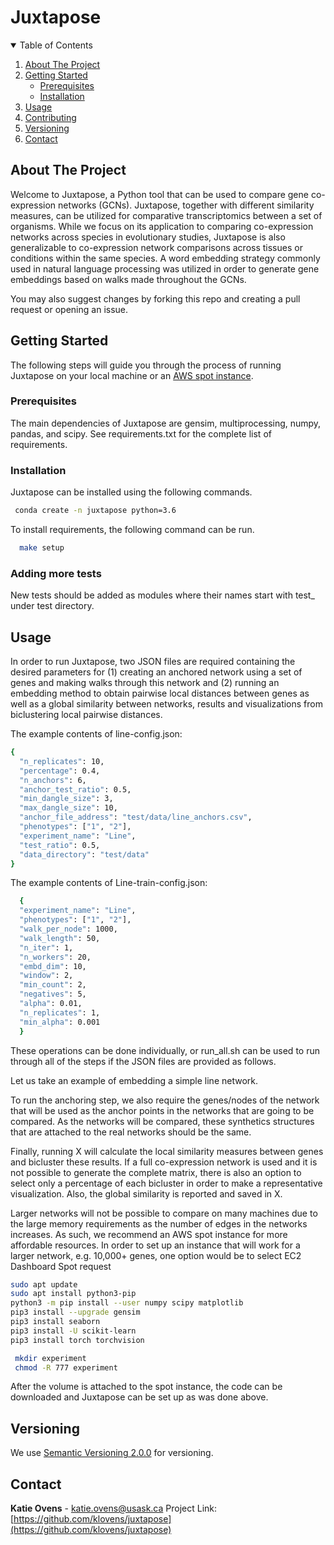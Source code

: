 # Juxtapose

<!-- TABLE OF CONTENTS -->
<details open="open">
  <summary>Table of Contents</summary>
  <ol>
    <li>
      <a href="#about-the-project">About The Project</a>
    </li>
    <li>
      <a href="#getting-started">Getting Started</a>
      <ul>
        <li><a href="#prerequisites">Prerequisites</a></li>
        <li><a href="#installation">Installation</a></li>
      </ul>
    </li>
    <li><a href="#usage">Usage</a></li>
    <li><a href="#contributing">Contributing</a></li>
    <li><a href="#versioning">Versioning</a></li>
    <li><a href="#contact">Contact</a></li>
  </ol>
</details>



<!-- ABOUT THE PROJECT -->
## About The Project

Welcome to Juxtapose, a Python tool that can be used to compare gene co-expression networks (GCNs). Juxtapose, together with different similarity measures, can be utilized for comparative transcriptomics between a set of organisms. While we focus on its application to comparing co-expression networks across species in evolutionary studies, Juxtapose is also generalizable to co-expression network comparisons across tissues or conditions within the same species. A word embedding strategy commonly used in natural language processing was utilized in order to generate gene embeddings based on walks made throughout the GCNs. 

You may also suggest changes by forking this repo and creating a pull request or opening an issue. 

<!-- GETTING STARTED -->
## Getting Started

The following steps will guide you through the process of running Juxtapose on your local machine or an [AWS spot instance](https://aws.amazon.com/ec2/spot/?cards.sort-by=item.additionalFields.startDateTime&cards.sort-order=asc).

### Prerequisites

The main dependencies of Juxtapose are gensim, multiprocessing, numpy, pandas, and scipy. See requirements.txt for the complete list of requirements.

### Installation

Juxtapose can be installed using the following commands.

 ```sh
  conda create -n juxtapose python=3.6
  ```

To install requirements, the following command can be run.

```sh
  make setup
  ```
  ### Adding more tests

New tests should be added as modules where their names start with test_ under test directory.

<!-- USAGE EXAMPLES -->
## Usage

In order to run Juxtapose, two JSON files are required containing the desired parameters for (1) creating an anchored network using a set of genes and making walks through this network and (2) running an embedding method to obtain pairwise local distances between genes as well as a global similarity between networks, results and visualizations from biclustering local pairwise distances. 

The example contents of line-config.json:
```sh
{
  "n_replicates": 10,
  "percentage": 0.4,
  "n_anchors": 6,
  "anchor_test_ratio": 0.5,
  "min_dangle_size": 3,
  "max_dangle_size": 10,
  "anchor_file_address": "test/data/line_anchors.csv",
  "phenotypes": ["1", "2"],
  "experiment_name": "Line",
  "test_ratio": 0.5,
  "data_directory": "test/data"
}
```

The example contents of Line-train-config.json:
```sh
  {
  "experiment_name": "Line",
  "phenotypes": ["1", "2"],
  "walk_per_node": 1000,
  "walk_length": 50,
  "n_iter": 1,
  "n_workers": 20,
  "embd_dim": 10,
  "window": 2,
  "min_count": 2,
  "negatives": 5,
  "alpha": 0.01,
  "n_replicates": 1,
  "min_alpha": 0.001
  }
  ```
These operations can be done individually, or run_all.sh can be used to run through all of the steps if the JSON files are provided as follows.

Let us take an example of embedding a simple line network.

To run the anchoring step, we also require the genes/nodes of the network that will be used as the anchor points in the networks that are going to be compared. As the networks will be compared, these synthetics structures that are attached to the real networks should be the same.

Finally, running X will calculate the local similarity measures between genes and bicluster these results. If a full co-expression network is used and it is not possible to generate the complete matrix, there is also an option to select only a percentage of each bicluster in order to make a representative visualization. Also, the global similarity is reported and saved in X.

Larger networks will not be possible to compare on many machines due to the large memory requirements as the number of edges in the networks increases. As such, we recommend an AWS spot instance for more affordable resources. In order to set up an instance that will work for a larger network, e.g. 10,000+ genes, one option would be to select 
EC2 Dashboard
Spot request

```sh
sudo apt update
sudo apt install python3-pip
python3 -m pip install --user numpy scipy matplotlib
pip3 install --upgrade gensim
pip3 install seaborn
pip3 install -U scikit-learn
pip3 install torch torchvision
 ```

```sh
 mkdir experiment
 chmod -R 777 experiment
 ```
 After the volume is attached to the spot instance, the code can be downloaded and Juxtapose can be set up as was done above.

<!-- Versioning -->
## Versioning

We use [Semantic Versioning 2.0.0](http://semver.org/) for versioning.


<!-- CONTACT -->
## Contact

**Katie Ovens** - katie.ovens@usask.ca
Project Link: [https://github.com/klovens/juxtapose](https://github.com/klovens/juxtapose)
